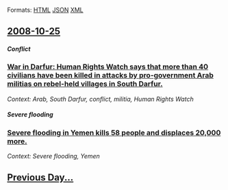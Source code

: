 
Formats: [HTML](2008/10/25/index.html)  [JSON](2008/10/25/index.json)  [XML](2008/10/25/index.xml)  

## [2008-10-25](/news/2008/10/25/index.md)

##### Conflict
### [ War in Darfur: Human Rights Watch says that more than 40 civilians have been killed in attacks by pro-government Arab militias on rebel-held villages in South Darfur. ](/news/2008/10/25/war-in-darfur-human-rights-watch-says-that-more-than-40-civilians-have-been-killed-in-attacks-by-pro-government-arab-militias-on-rebel-hel.md)
_Context: Arab, South Darfur, conflict, militia, Human Rights Watch_

##### Severe flooding
### [ Severe flooding in Yemen kills 58 people and displaces 20,000 more. ](/news/2008/10/25/severe-flooding-in-yemen-kills-58-people-and-displaces-20-000-more.md)
_Context: Severe flooding, Yemen_

## [Previous Day...](/news/2008/10/24/index.md)

